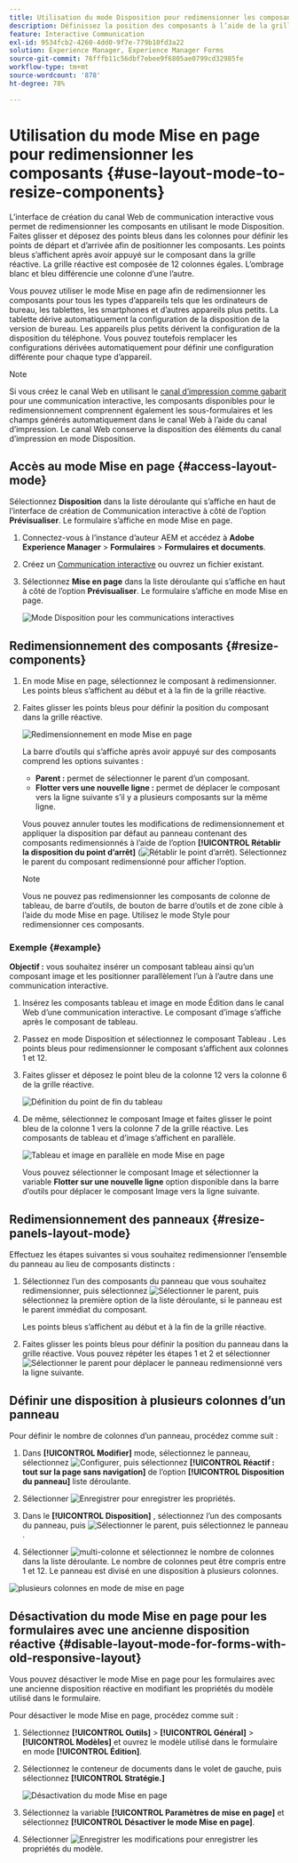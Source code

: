 ```yaml
---
title: Utilisation du mode Disposition pour redimensionner les composants pour la communication interactive
description: Définissez la position des composants à l’aide de la grille réactive disponible en mode Mise en page
feature: Interactive Communication
exl-id: 9534fcb2-4260-4dd0-9f7e-779b10fd3a22
solution: Experience Manager, Experience Manager Forms
source-git-commit: 76fffb11c56dbf7ebee9f6805ae0799cd32985fe
workflow-type: tm+mt
source-wordcount: '878'
ht-degree: 78%

---
```


# Utilisation du mode Mise en page pour redimensionner les composants {#use-layout-mode-to-resize-components}

L’interface de création du canal Web de communication interactive vous permet de redimensionner les composants en utilisant le mode Disposition. Faites glisser et déposez des points bleus dans les colonnes pour définir les points de départ et d’arrivée afin de positionner les composants. Les points bleus s’affichent après avoir appuyé sur le composant dans la grille réactive. La grille réactive est composée de 12 colonnes égales. L’ombrage blanc et bleu différencie une colonne d’une l’autre.

Vous pouvez utiliser le mode Mise en page afin de redimensionner les composants pour tous les types d’appareils tels que les ordinateurs de bureau, les tablettes, les smartphones et d’autres appareils plus petits. La tablette dérive automatiquement la configuration de la disposition de la version de bureau. Les appareils plus petits dérivent la configuration de la disposition du téléphone. Vous pouvez toutefois remplacer les configurations dérivées automatiquement pour définir une configuration différente pour chaque type d’appareil.

>[!NOTE]
>
>Si vous créez le canal Web en utilisant le [canal d’impression comme gabarit](../../forms/using/create-interactive-communication.md) pour une communication interactive, les composants disponibles pour le redimensionnement comprennent également les sous-formulaires et les champs générés automatiquement dans le canal Web à l’aide du canal d’impression. Le canal Web conserve la disposition des éléments du canal d’impression en mode Disposition.

## Accès au mode Mise en page {#access-layout-mode}

Sélectionnez **Disposition** dans la liste déroulante qui s’affiche en haut de l’interface de création de Communication interactive à côté de l’option **Prévisualiser**. Le formulaire s’affiche en mode Mise en page.

1. Connectez-vous à l’instance d’auteur AEM et accédez à **Adobe Experience Manager** > **Formulaires** > **Formulaires et documents**.
1. Créez un [Communication interactive](../../forms/using/create-interactive-communication.md) ou ouvrez un fichier existant.
1. Sélectionnez **Mise en page** dans la liste déroulante qui s’affiche en haut à côté de l’option **Prévisualiser**. Le formulaire s’affiche en mode Mise en page.

   ![Mode Disposition pour les communications interactives](assets/layout_mode_ic_new.png)

## Redimensionnement des composants {#resize-components}

1. En mode Mise en page, sélectionnez le composant à redimensionner. Les points bleus s’affichent au début et à la fin de la grille réactive.
1. Faites glisser les points bleus pour définir la position du composant dans la grille réactive.

   ![Redimensionnement en mode Mise en page](assets/layout_mode_resize_new_updated.png)

   La barre d’outils qui s’affiche après avoir appuyé sur des composants comprend les options suivantes :

   * **Parent :** permet de sélectionner le parent d’un composant.
   * **Flotter vers une nouvelle ligne :** permet de déplacer le composant vers la ligne suivante s’il y a plusieurs composants sur la même ligne.

   Vous pouvez annuler toutes les modifications de redimensionnement et appliquer la disposition par défaut au panneau contenant des composants redimensionnés à l’aide de l’option **[!UICONTROL Rétablir la disposition du point d’arrêt]** (![Rétablir le point d’arrêt](assets/reverttopreviouslypublishedversion.png)). Sélectionnez le parent du composant redimensionné pour afficher l’option.

   >[!NOTE]
   >
   >Vous ne pouvez pas redimensionner les composants de colonne de tableau, de barre d’outils, de bouton de barre d’outils et de zone cible à l’aide du mode Mise en page. Utilisez le mode Style pour redimensionner ces composants.

### Exemple {#example}

**Objectif :** vous souhaitez insérer un composant tableau ainsi qu’un composant image et les positionner parallèlement l’un à l’autre dans une communication interactive.

1. Insérez les composants tableau et image en mode Édition dans le canal Web d’une communication interactive. Le composant d’image s’affiche après le composant de tableau.
1. Passez en mode Disposition et sélectionnez le composant Tableau . Les points bleus pour redimensionner le composant s’affichent aux colonnes 1 et 12.
1. Faites glisser et déposez le point bleu de la colonne 12 vers la colonne 6 de la grille réactive.

   ![Définition du point de fin du tableau](assets/layout_mode_end_point_table_new.png)

1. De même, sélectionnez le composant Image et faites glisser le point bleu de la colonne 1 vers la colonne 7 de la grille réactive. Les composants de tableau et d’image s’affichent en parallèle.

   ![Tableau et image en parallèle en mode Mise en page](assets/table_image_parallel_new.png)

   Vous pouvez sélectionner le composant Image et sélectionner la variable **Flotter sur une nouvelle ligne** option disponible dans la barre d’outils pour déplacer le composant Image vers la ligne suivante.

## Redimensionnement des panneaux {#resize-panels-layout-mode}

Effectuez les étapes suivantes si vous souhaitez redimensionner l’ensemble du panneau au lieu de composants distincts :

1. Sélectionnez l’un des composants du panneau que vous souhaitez redimensionner, puis sélectionnez ![Sélectionner le parent](assets/select_parent_icon.svg), puis sélectionnez la première option de la liste déroulante, si le panneau est le parent immédiat du composant.

   Les points bleus s’affichent au début et à la fin de la grille réactive.

1. Faites glisser les points bleus pour définir la position du panneau dans la grille réactive.
Vous pouvez répéter les étapes 1 et 2 et sélectionner ![Sélectionner le parent](assets/float_to_new_line_icon.svg) pour déplacer le panneau redimensionné vers la ligne suivante.

## Définir une disposition à plusieurs colonnes d’un panneau

Pour définir le nombre de colonnes d’un panneau, procédez comme suit :

1. Dans **[!UICONTROL Modifier]** mode, sélectionnez le panneau, sélectionnez ![Configurer](assets/configure_icon.png), puis sélectionnez **[!UICONTROL Réactif : tout sur la page sans navigation]** de l’option **[!UICONTROL Disposition du panneau]** liste déroulante.

1. Sélectionner ![Enregistrer](assets/save_icon.svg) pour enregistrer les propriétés.

1. Dans le **[!UICONTROL Disposition]** , sélectionnez l’un des composants du panneau, puis ![Sélectionner le parent](assets/select_parent_icon.svg), puis sélectionnez le panneau .

1. Sélectionner ![multi-colonne](assets/multi-column.svg) et sélectionnez le nombre de colonnes dans la liste déroulante. Le nombre de colonnes peut être compris entre 1 et 12. Le panneau est divisé en une disposition à plusieurs colonnes.

![plusieurs colonnes en mode de mise en page](assets/multi-column-layout.png)

## Désactivation du mode Mise en page pour les formulaires avec une ancienne disposition réactive {#disable-layout-mode-for-forms-with-old-responsive-layout}

Vous pouvez désactiver le mode Mise en page pour les formulaires avec une ancienne disposition réactive en modifiant les propriétés du modèle utilisé dans le formulaire.

Pour désactiver le mode Mise en page, procédez comme suit :

1. Sélectionnez **[!UICONTROL Outils]** > **[!UICONTROL Général]** > **[!UICONTROL Modèles]** et ouvrez le modèle utilisé dans le formulaire en mode **[!UICONTROL Édition]**.
1. Sélectionnez le conteneur de documents dans le volet de gauche, puis sélectionnez **[!UICONTROL Stratégie.]**

   ![Désactivation du mode Mise en page](assets/policy_disable_layout_mode.png)

1. Sélectionnez la variable **[!UICONTROL Paramètres de mise en page]** et sélectionnez **[!UICONTROL Désactiver le mode Mise en page]**.
1. Sélectionner ![Enregistrer les modifications](assets/save_icon.png) pour enregistrer les propriétés du modèle.
